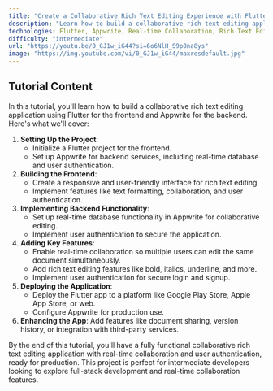 ```yaml
---
title: "Create a Collaborative Rich Text Editing Experience with Flutter Web and Appwrite"
description: "Learn how to build a collaborative rich text editing application using Flutter for the frontend and Appwrite for the backend. This tutorial covers real-time collaboration, user authentication, and rich text editing features."
technologies: Flutter, Appwrite, Real-time Collaboration, Rich Text Editing, Fullstack Development
difficulty: "intermediate"
url: "https://youtu.be/0_GJ1w_iG44?si=6o6NlH_S9p0na8ys"
image: "https://img.youtube.com/vi/0_GJ1w_iG44/maxresdefault.jpg"
---
```


## Tutorial Content

In this tutorial, you'll learn how to build a collaborative rich text editing application using Flutter for the frontend and Appwrite for the backend. Here's what we'll cover:

1. **Setting Up the Project**:
   - Initialize a Flutter project for the frontend.
   - Set up Appwrite for backend services, including real-time database and user authentication.
2. **Building the Frontend**:
   - Create a responsive and user-friendly interface for rich text editing.
   - Implement features like text formatting, collaboration, and user authentication.
3. **Implementing Backend Functionality**:
   - Set up real-time database functionality in Appwrite for collaborative editing.
   - Implement user authentication to secure the application.
4. **Adding Key Features**:
   - Enable real-time collaboration so multiple users can edit the same document simultaneously.
   - Add rich text editing features like bold, italics, underline, and more.
   - Implement user authentication for secure login and signup.
5. **Deploying the Application**:
   - Deploy the Flutter app to a platform like Google Play Store, Apple App Store, or web.
   - Configure Appwrite for production use.
6. **Enhancing the App**: Add features like document sharing, version history, or integration with third-party services.

By the end of this tutorial, you'll have a fully functional collaborative rich text editing application with real-time collaboration and user authentication, ready for production. This project is perfect for intermediate developers looking to explore full-stack development and real-time collaboration features.